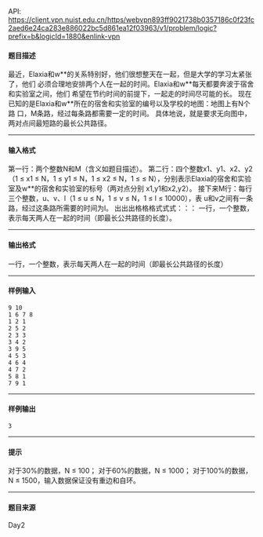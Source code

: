 API: https://client.vpn.nuist.edu.cn/https/webvpn893ff9021738b0357186c0f23fc2aed6e24ca283e886022bc5d861ea12f03963/v1/problem/logic?prefix=b&logicId=1880&enlink-vpn

#### 题目描述

最近，Elaxia和w\*\*的关系特别好，他们很想整天在一起，但是大学的学习太紧张了，他们 必须合理地安排两个人在一起的时间。Elaxia和w\*\*每天都要奔波于宿舍和实验室之间，他们 希望在节约时间的前提下，一起走的时间尽可能的长。 现在已知的是Elaxia和w\*\*所在的宿舍和实验室的编号以及学校的地图：地图上有N个路 口，M条路，经过每条路都需要一定的时间。 具体地说，就是要求无向图中，两对点间最短路的最长公共路径。

---

#### 输入格式

第一行：两个整数N和M（含义如题目描述）。 第二行：四个整数x1、y1、x2、y2（1 ≤ x1 ≤ N，1 ≤ y1 ≤ N，1 ≤ x2 ≤ N，1 ≤ ≤ N），分别表示Elaxia的宿舍和实验室及w\*\*的宿舍和实验室的标号（两对点分别 x1,y1和x2,y2）。 接下来M行：每行三个整数，u、v、l（1 ≤ u ≤ N，1 ≤ v ≤ N，1 ≤ l ≤ 10000），表 u和v之间有一条路，经过这条路所需要的时间为l。 出出出格格格式式式：：： 一行，一个整数，表示每天两人在一起的时间（即最长公共路径的长度）。

---

#### 输出格式

一行，一个整数，表示每天两人在一起的时间（即最长公共路径的长度）

---

#### 样例输入
```
9 10
1 6 7 8
1 2 1
2 5 2
2 3 3
3 4 2
3 9 5
4 5 3
4 6 4
4 7 2
5 8 1
7 9 1

```

---

#### 样例输出
```
3
```

---

#### 提示

对于30%的数据，N ≤ 100； 对于60%的数据，N ≤ 1000； 对于100%的数据，N ≤ 1500，输入数据保证没有重边和自环。

---

#### 题目来源

Day2
